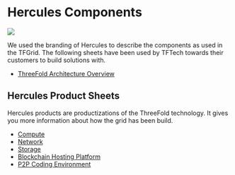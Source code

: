 # Hercules Components

![](./img/hercules.png)

We used the branding of Hercules to describe the components as used in the TFGrid.
The following sheets have been used by TFTech towards their customers to build solutions with.

- <a href="ThreeFold Architecture Overview.pdf">ThreeFold Architecture Overview</a>

## Hercules Product Sheets

Hercules products are productizations of the ThreeFold technology.
It gives you more information about how the grid has been build.

- <a href="1_ThreeFold%20Hercules%20Compute.pdf">Compute</a>
- <a href="2_ThreeFold Hercules Network.pdf">Network</a>
- <a href="3_ThreeFold Hercules Storage.pdf">Storage</a>
- <a href="4_ThreeFold Hercules Blockhost.pdf">Blockchain Hosting Platform</a>
- <a href="5_ThreeFold Hercules Coder.pdf">P2P Coding Environment</a>

